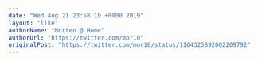 ```yaml
---
date: "Wed Aug 21 23:58:19 +0000 2019"
layout: "like"
authorName: "Morten @ Home"
authorUrl: "https://twitter.com/mor10"
originalPost: "https://twitter.com/mor10/status/1164325892002209792"
---
```

